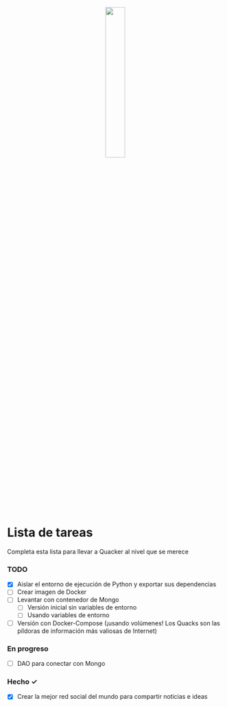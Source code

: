 <center><img src="./static/images/quacker.webp" width = 30%></img>
</center>

# Lista de tareas
Completa esta lista para llevar a Quacker al nivel que se merece

### TODO
- [X] Aislar el entorno de ejecución de Python y exportar sus dependencias
- [ ] Crear imagen de Docker
- [ ] Levantar con contenedor de Mongo
  - [ ] Versión inicial sin variables de entorno
  - [ ] Usando variables de entorno
- [ ] Versión con Docker-Compose (¡usando volúmenes! Los Quacks son las píldoras de información más valiosas de Internet)

### En progreso
- [ ] DAO para conectar con Mongo

### Hecho ✓
- [x] Crear la mejor red social del mundo para compartir noticias e ideas